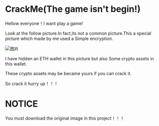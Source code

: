 # CrackMe(The game isn't begin!)

Hellow everyone！I want play a game!

Look at the follow picture.In fact,its not a common picture.This a special picture which made by me used a Simple encryption.

![图片](https://user-images.githubusercontent.com/76581055/121801377-98ac6780-cc69-11eb-85f9-0ab24dd038a7.png)

I have hidden an ETH wallet in this picture but also Some crypto assets in this wallet.

These crypto assets may be became yours if you can crack it.

So crack it hurry up！！！

# NOTICE

You must download the original image in this project！！！
